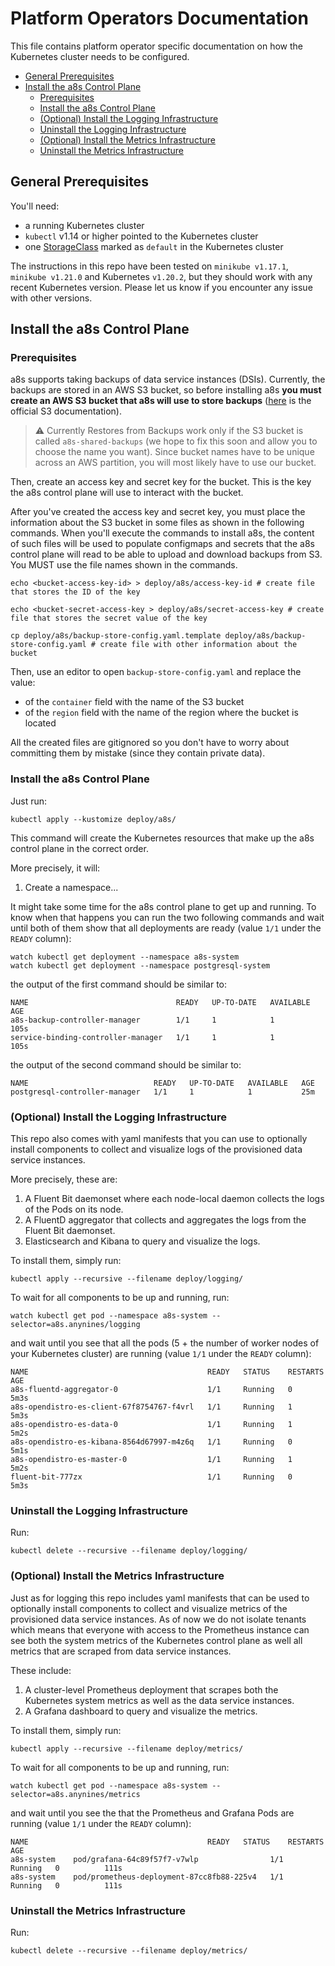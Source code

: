 # Platform Operators Documentation

This file contains platform operator specific documentation on how the Kubernetes cluster needs
to be configured.

- [General Prerequisites](#general-prerequisites)
- [Install the a8s Control Plane ](#install-the-a8s-control-plane-for-platform-operators)
  - [Prerequisites](#prerequisites)
  - [Install the a8s Control Plane](#install-the-a8s-control-plane)
  - [(Optional) Install the Logging Infrastructure](#optional-install-the-logging-infrastructure)
  - [Uninstall the Logging Infrastructure](#uninstall-the-logging-infrastructure)
  - [(Optional) Install the Metrics Infrastructure](#optional-install-the-metrics-infrastructure)
  - [Uninstall the Metrics Infrastructure](#uninstall-the-metrics-infrastructure)

## General Prerequisites

You'll need:

- a running Kubernetes cluster
- `kubectl` v1.14 or higher pointed to the Kubernetes cluster
- one [StorageClass][storage-class] marked as `default` in the Kubernetes cluster

The instructions in this repo have been tested on `minikube v1.17.1`, `minikube v1.21.0` and
Kubernetes `v1.20.2`, but they should work with any recent Kubernetes version. Please let us
know if you encounter any issue with other versions.

## Install the a8s Control Plane

### Prerequisites

a8s supports taking backups of data service instances (DSIs). Currently, the backups are stored in
an AWS S3 bucket, so before installing a8s **you must create an AWS S3 bucket that a8s will use to
store backups** ([here][s3-bucket-creation] is the official S3 documentation).

> :warning: Currently Restores from Backups work only if the S3 bucket is called `a8s-shared-backups`
(we hope to fix this soon and allow you to choose the name you want). Since bucket names have to be unique across an AWS partition, you will most likely have to use our bucket.

Then, create an access key and secret key for the bucket. This is the key the a8s control plane
will use to interact with the bucket.

After you've created the access key and secret key, you must place the information about the S3
bucket in some files as shown in the following commands. When you'll execute the commands to install
a8s, the content of such files will be used to populate configmaps and secrets that the a8s control
plane will read to be able to upload and download backups from S3. You MUST use the file names shown
in the commands.

```shell
echo <bucket-access-key-id> > deploy/a8s/access-key-id # create file that stores the ID of the key

echo <bucket-secret-access-key > deploy/a8s/secret-access-key # create file that stores the secret value of the key

cp deploy/a8s/backup-store-config.yaml.template deploy/a8s/backup-store-config.yaml # create file with other information about the bucket
```

Then, use an editor to open `backup-store-config.yaml` and replace the value:

- of the `container` field with the name of the S3 bucket
- of the `region` field with the name of the region where the bucket is located

All the created files are gitignored so you don't have to worry about committing them by mistake
(since they contain private data).

### Install the a8s Control Plane

Just run:

```shell
kubectl apply --kustomize deploy/a8s/
```

This command will create the Kubernetes resources that make up the a8s control plane in the correct
order.

More precisely, it will:

1. Create a namespace...

It might take some time for the a8s control plane to get up and running. To know when that happens
you can run the two following commands and wait until both of them show that all deployments
are ready (value `1/1` under the `READY` column):

```shell
watch kubectl get deployment --namespace a8s-system
watch kubectl get deployment --namespace postgresql-system
```

the output of the first command should be similar to:

```shell
NAME                                 READY   UP-TO-DATE   AVAILABLE   AGE
a8s-backup-controller-manager        1/1     1            1           105s
service-binding-controller-manager   1/1     1            1           105s
```

the output of the second command should be similar to:

```shell
NAME                            READY   UP-TO-DATE   AVAILABLE   AGE
postgresql-controller-manager   1/1     1            1           25m
```

### (Optional) Install the Logging Infrastructure

This repo also comes with yaml manifests that you can use to optionally install components to
collect and visualize logs of the provisioned data service instances.

More precisely, these are:

1. A Fluent Bit daemonset where each node-local daemon collects the logs of the Pods on its node.
2. A FluentD aggregator that collects and aggregates the logs from the Fluent Bit daemonset.
3. Elasticsearch and Kibana to query and visualize the logs.

To install them, simply run:

```shell
kubectl apply --recursive --filename deploy/logging/
```

To wait for all components to be up and running, run:

```shell
watch kubectl get pod --namespace a8s-system --selector=a8s.anynines/logging
```

and wait until you see that all the pods (5 + the number of worker nodes of your Kubernetes cluster)
are running (value `1/1` under the `READY` column):

```shell
NAME                                        READY   STATUS    RESTARTS   AGE
a8s-fluentd-aggregator-0                    1/1     Running   0          5m3s
a8s-opendistro-es-client-67f8754767-f4vrl   1/1     Running   1          5m3s
a8s-opendistro-es-data-0                    1/1     Running   1          5m2s
a8s-opendistro-es-kibana-8564d67997-m4z6q   1/1     Running   0          5m1s
a8s-opendistro-es-master-0                  1/1     Running   1          5m2s
fluent-bit-777zx                            1/1     Running   0          5m3s
```

### Uninstall the Logging Infrastructure

Run:

```shell
kubectl delete --recursive --filename deploy/logging/
```

### (Optional) Install the Metrics Infrastructure

Just as for logging this repo includes yaml manifests that can be used to optionally install
components to collect and visualize metrics of the provisioned data service instances. As of
now we do not isolate tenants which means that everyone with access to the Prometheus instance
can see both the system metrics of the Kubernetes control plane as well all metrics that are
scraped from data service instances.

These include:

1. A cluster-level Prometheus deployment that scrapes both the Kubernetes system metrics
   as well as the data service instances.
2. A Grafana dashboard to query and visualize the metrics.

To install them, simply run:

```shell
kubectl apply --recursive --filename deploy/metrics/
```

To wait for all components to be up and running, run:

```shell
watch kubectl get pod --namespace a8s-system --selector=a8s.anynines/metrics
```

and wait until you see the that the Prometheus and Grafana Pods are running
(value `1/1` under the `READY` column):

```shell
NAME                                        READY   STATUS    RESTARTS   AGE
a8s-system    pod/grafana-64c89f57f7-v7wlp                1/1     Running   0          111s
a8s-system    pod/prometheus-deployment-87cc8fb88-225v4   1/1     Running   0          111s
```

### Uninstall the Metrics Infrastructure

Run:

```shell
kubectl delete --recursive --filename deploy/metrics/
```

[storage-class]: https://kubernetes.io/docs/concepts/storage/storage-classes/
[s3-bucket-creation]: https://docs.aws.amazon.com/AmazonS3/latest/userguide/create-bucket-overview.html
[mount-secret-in-env-vars]: https://kubernetes.io/docs/concepts/configuration/secret/#using-secrets-as-environment-variables
[mount-secret-in-volume]: https://kubernetes.io/docs/concepts/configuration/secret/#using-secrets-as-files-from-a-pod
[kubernetes-ingress]: https://kubernetes.io/docs/concepts/services-networking/ingress/
[kubernetes-port-forwarding]: https://kubernetes.io/docs/tasks/access-application-cluster/port-forward-access-application-cluster/
